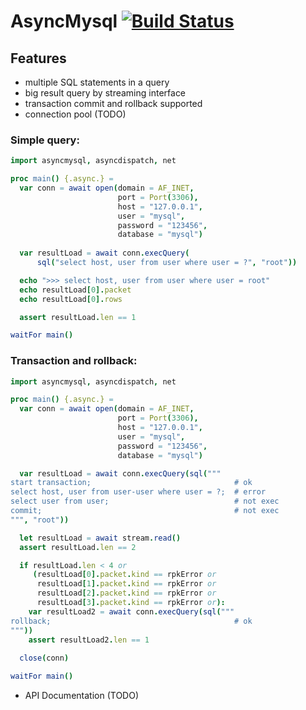 # AsyncMysql [![Build Status](https://travis-ci.org/tulayang/asyncmysql.svg?branch=master)](https://travis-ci.org/tulayang/asyncmysql)

## Features

* multiple SQL statements in a query
* big result query by streaming interface
* transaction commit and rollback supported
* connection pool (TODO)

### Simple query:

```nim
import asyncmysql, asyncdispatch, net

proc main() {.async.} =
  var conn = await open(domain = AF_INET, 
                        port = Port(3306), 
                        host = "127.0.0.1", 
                        user = "mysql", 
                        password = "123456", 
                        database = "mysql")
                        
  var resultLoad = await conn.execQuery(
      sql("select host, user from user where user = ?", "root")) 

  echo ">>> select host, user from user where user = root"
  echo resultLoad[0].packet
  echo resultLoad[0].rows

  assert resultLoad.len == 1

waitFor main()
```

### Transaction and rollback:

```nim
import asyncmysql, asyncdispatch, net

proc main() {.async.} =
  var conn = await open(domain = AF_INET, 
                        port = Port(3306), 
                        host = "127.0.0.1", 
                        user = "mysql", 
                        password = "123456", 
                        database = "mysql")

  var resultLoad = await conn.execQuery(sql("""
start transaction;                                # ok
select host, user from user-user where user = ?;  # error
select user from user;                            # not exec
commit;                                           # not exec
""", "root"))

  let resultLoad = await stream.read()
  assert resultLoad.len == 2

  if resultLoad.len < 4 or 
     (resultLoad[0].packet.kind == rpkError or 
      resultLoad[1].packet.kind == rpkError or
      resultLoad[2].packet.kind == rpkError or
      resultLoad[3].packet.kind == rpkError or):
    var resultLoad2 = await conn.execQuery(sql("""
rollback;                                         # ok     
"""))  
    assert resultLoad2.len == 1  
   
  close(conn)

waitFor main()
```

* API Documentation (TODO)